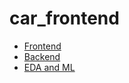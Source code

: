 # car_frontend

- [Frontend](https://github.com/Tarik-Alaiwi-dev/car_frontend)
- [Backend](https://github.com/Tarik-Alaiwi/car_backend)
- [EDA and ML](https://github.com/Tarik-Alaiwi-dev/car_ml)
